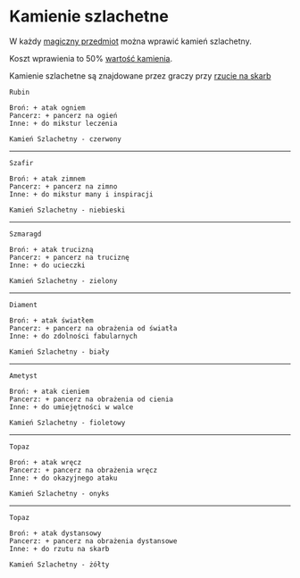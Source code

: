 # Kamienie szlachetne

W każdy [magiczny przedmiot](#file-magiczne-przedmioty-md) można wprawić kamień szlachetny.

Koszt wprawienia to 50% [wartość kamienia](#file-wartosc-przedmiotu-md).

Kamienie szlachetne są znajdowane przez graczy przy [rzucie na skarb](#file-rzut-na-skarb-md)

```
Rubin

Broń: + atak ogniem
Pancerz: + pancerz na ogień
Inne: + do mikstur leczenia

Kamień Szlachetny - czerwony
```
___
```
Szafir

Broń: + atak zimnem
Pancerz: + pancerz na zimno
Inne: + do mikstur many i inspiracji

Kamień Szlachetny - niebieski
```
___
```
Szmaragd

Broń: + atak trucizną
Pancerz: + pancerz na truciznę
Inne: + do ucieczki

Kamień Szlachetny - zielony
```
___
```
Diament

Broń: + atak światłem
Pancerz: + pancerz na obrażenia od światła
Inne: + do zdolności fabularnych

Kamień Szlachetny - biały
```
___
```
Ametyst

Broń: + atak cieniem
Pancerz: + pancerz na obrażenia od cienia
Inne: + do umiejętności w walce

Kamień Szlachetny - fioletowy
```
___
```
Topaz

Broń: + atak wręcz
Pancerz: + pancerz na obrażenia wręcz
Inne: + do okazyjnego ataku

Kamień Szlachetny - onyks
```
___
```
Topaz

Broń: + atak dystansowy
Pancerz: + pancerz na obrażenia dystansowe
Inne: + do rzutu na skarb

Kamień Szlachetny - żółty

